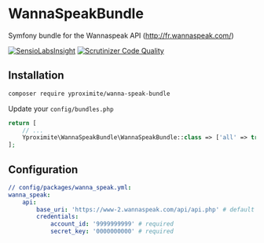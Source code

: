 # WannaSpeakBundle

Symfony bundle for the Wannaspeak API (http://fr.wannaspeak.com/)

[![SensioLabsInsight](https://insight.sensiolabs.com/projects/bfac8ac4-0f50-408d-8652-4b36738f94ee/small.png)](https://insight.sensiolabs.com/projects/bfac8ac4-0f50-408d-8652-4b36738f94ee) [![Scrutinizer Code Quality](https://scrutinizer-ci.com/g/Yproximite/WannaSpeakBundle/badges/quality-score.png?b=master)](https://scrutinizer-ci.com/g/Yproximite/WannaSpeakBundle/?branch=master)

## Installation

```bash
composer require yproximite/wanna-speak-bundle
```

Update your `config/bundles.php`

```php
return [
    // ...
    Yproximite\WannaSpeakBundle\WannaSpeakBundle::class => ['all' => true],
];
```

## Configuration

``` yaml
// config/packages/wanna_speak.yml:
wanna_speak:
    api:
        base_uri: 'https://www-2.wannaspeak.com/api/api.php' # default
        credentials:
            account_id: '9999999999' # required
            secret_key: '0000000000' # required
```
